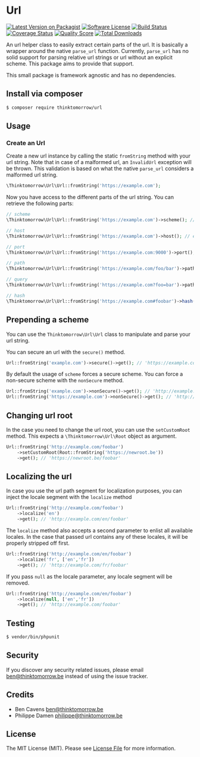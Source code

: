 # Url

[![Latest Version on Packagist][ico-version]][link-packagist]
[![Software License][ico-license]](LICENSE.md)
[![Build Status][ico-travis]][link-travis]
[![Coverage Status][ico-scrutinizer]][link-scrutinizer]
[![Quality Score][ico-code-quality]][link-code-quality]
[![Total Downloads][ico-downloads]][link-downloads]

An url helper class to easily extract certain parts of the url. It is basically a wrapper around the native `parse_url` function. 
Currently, `parse_url` has no solid support for parsing relative url strings or url without an explicit scheme. This package aims to
provide that support.

This small package is framework agnostic and has no dependencies.

## Install via composer
``` bash
$ composer require thinktomorrow/url
```

## Usage

### Create an Url
Create a new url instance by calling the static `fromString` method with your url string. 
Note that in case of a malformed url, an `InvalidUrl` exception will be thrown. This
validation is based on what the native `parse_url` considers a malformed url string.
```php
\Thinktomorrow\Url\Url::fromString('https://example.com');
```

Now you have access to the different parts of the url string. You can retrieve the following parts:
```php
// scheme
\Thinktomorrow\Url\Url::fromString('https://example.com')->scheme(); // https

// host
\Thinktomorrow\Url\Url::fromString('https://example.com')->host(); // example.com

// port
\Thinktomorrow\Url\Url::fromString('https://example.com:9000')->port(); // 9000

// path
\Thinktomorrow\Url\Url::fromString('https://example.com/foo/bar')->path(); // foo/bar

// query
\Thinktomorrow\Url\Url::fromString('https://example.com?foo=bar')->path(); // foo=bar

// hash
\Thinktomorrow\Url\Url::fromString('https://example.com#foobar')->hash(); // foobar
```

## Prepending a scheme
You can use the `Thinktomorrow\Url\Url` class to manipulate and parse your url string.

You can secure an url with the `secure()` method.
```php
Url::fromString('example.com')->secure()->get(); // 'https://example.com'
```

By default the usage of `scheme` forces a secure scheme. You can force a non-secure scheme with the `nonSecure` method.
```php
Url::fromString('example.com')->nonSecure()->get(); // 'http://example.com'
Url::fromString('https://example.com')->nonSecure()->get(); // 'http://example.com'
```

## Changing url root
In the case you need to change the url root, you can use the `setCustomRoot` method.
This expects a `\Thinktomorrow\Url\Root` object as argument.
```php
Url::fromString('http://example.com/foobar')
    ->setCustomRoot(Root::fromString('https://newroot.be'))
    ->get(); // 'https://newroot.be/foobar'
```

## Localizing the url
In case you use the url path segment for localization purposes, you can inject the locale segment with the `localize` method
```php
Url::fromString('http://example.com/foobar')
    ->localize('en')
    ->get(); // 'http://example.com/en/foobar'
```

The `localize` method also accepts a second parameter to enlist all available locales. In the case that passed url
contains any of these locales, it will be properly stripped off first.
```php
Url::fromString('http://example.com/en/foobar')
    ->localize('fr', ['en','fr'])
    ->get(); // 'http://example.com/fr/foobar'
```

If you pass `null` as the locale parameter, any locale segment will be removed.
```php
Url::fromString('http://example.com/en/foobar')
    ->localize(null, ['en','fr'])
    ->get(); // 'http://example.com/foobar'
```

## Testing

``` bash
$ vendor/bin/phpunit
```

## Security

If you discover any security related issues, please email ben@thinktomorrow.be instead of using the issue tracker.

## Credits

- Ben Cavens <ben@thinktomorrow.be>
- Philippe Damen <philippe@thinktomorrow.be>

## License

The MIT License (MIT). Please see [License File](LICENSE.md) for more information.

[ico-version]: https://poser.pugx.org/thinktomorrow/url/v/stable?format=flat-square
[ico-license]: https://img.shields.io/badge/license-MIT-brightgreen.svg?style=flat-square
[ico-travis]: https://img.shields.io/travis/thinktomorrow/url/master.svg?style=flat-square
[ico-scrutinizer]: https://img.shields.io/scrutinizer/coverage/g/thinktomorrow/url.svg?style=flat-square
[ico-code-quality]: https://img.shields.io/scrutinizer/g/thinktomorrow/url.svg?style=flat-square
[ico-downloads]: https://img.shields.io/packagist/dt/thinktomorrow/url.svg?style=flat-square

[link-packagist]: https://packagist.org/packages/thinktomorrow/url
[link-travis]: https://travis-ci.org/thinktomorrow/url
[link-scrutinizer]: https://scrutinizer-ci.com/g/thinktomorrow/url/code-structure
[link-code-quality]: https://scrutinizer-ci.com/g/thinktomorrow/url
[link-downloads]: https://packagist.org/packages/thinktomorrow/url
[link-author]: https://github.com/bencavens
